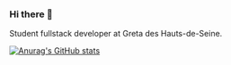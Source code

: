 ### Hi there 👋

Student fullstack developer at Greta des Hauts-de-Seine.

[![Anurag's GitHub stats](https://github-readme-stats.vercel.app/api?username=Sancxo&count_private=true&show_icons=true?theme=chartreuse-dark)](https://github.com/anuraghazra/github-readme-stats)

<!--
**Sancxo/sancxo** is a ✨ _special_ ✨ repository because its `README.md` (this file) appears on your GitHub profile.

Here are some ideas to get you started:

- 🔭 I’m currently working on ...
- 🌱 I’m currently learning ...
- 👯 I’m looking to collaborate on ...
- 🤔 I’m looking for help with ...
- 💬 Ask me about ...
- 📫 How to reach me: ...
- 😄 Pronouns: ...
- ⚡ Fun fact: ...
-->
